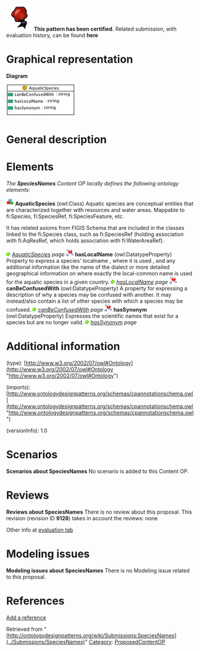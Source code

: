 [![](../images/thumb/b/b5/Certified.png/70px-Certified.png)](../Image/Certified.png "Certified.png") __This pattern has been certified.__
Related submission, with evaluation history, can be found __here__





#  Graphical representation


__Diagram__




[![Image:Speciesnames.jpg](../images/3/32/Speciesnames.jpg)](../Image/Speciesnames.jpg "Image:Speciesnames.jpg")




#  General description


  




#  Elements


_The __SpeciesNames__ Content OP locally defines the following ontology elements:_



[![Class](../images/thumb/2/27/Class.gif/20px-Class.gif)](../Image/Class.gif "Class") __AquaticSpecies__ (owl:Class) Aquatic species are conceptual entities that are characterized together with resources and water areas. 
Mappable to fi:Species, fi:SpeciesRef, fi:SpeciesFeature, etc.


It has related axioms from FIGIS Schema that are included in the classes linked to the fi:Species class, such as fi:SpeciesRef (holding association with fi:AqResRef, which holds association with fi:WaterAreaRef). 



 [![](../images/thumb/8/87/ArrowRight.gif/11px-ArrowRight.gif)](../Image/ArrowRight.gif "ArrowRight.gif") _[AquaticSpecies](../Submissions/SpeciesNames/AquaticSpecies "Submissions:SpeciesNames/AquaticSpecies") page_
[![DatatypeProperty](../images/thumb/a/a5/DatatypeProperty.gif/20px-DatatypeProperty.gif)](../Image/DatatypeProperty.gif "DatatypeProperty") __hasLocalName__ (owl:DatatypeProperty) Property to express a species' localname , where it is used , and any additional information like the name of the dialect or more detailed geographical information on where exactly the local-common name is used for the aquatic species in a given country. 
 [![](../images/thumb/8/87/ArrowRight.gif/11px-ArrowRight.gif)](../Image/ArrowRight.gif "ArrowRight.gif") _[hasLocalName](../Submissions/SpeciesNames/hasLocalName "Submissions:SpeciesNames/hasLocalName") page_
[![DatatypeProperty](../images/thumb/a/a5/DatatypeProperty.gif/20px-DatatypeProperty.gif)](../Image/DatatypeProperty.gif "DatatypeProperty") __canBeConfusedWith__ (owl:DatatypeProperty) A property for expressing a description of why a species may be confused with another. It may instead/also contain a list of other species with which a species may be confused. 
 [![](../images/thumb/8/87/ArrowRight.gif/11px-ArrowRight.gif)](../Image/ArrowRight.gif "ArrowRight.gif") _[canBeConfusedWith](../Submissions/SpeciesNames/canBeConfusedWith "Submissions:SpeciesNames/canBeConfusedWith") page_
[![DatatypeProperty](../images/thumb/a/a5/DatatypeProperty.gif/20px-DatatypeProperty.gif)](../Image/DatatypeProperty.gif "DatatypeProperty") __hasSynonym__ (owl:DatatypeProperty) Expresses the scientific names that exist for a species but are no longer valid. 
 [![](../images/thumb/8/87/ArrowRight.gif/11px-ArrowRight.gif)](../Image/ArrowRight.gif "ArrowRight.gif") _[hasSynonym](../Submissions/SpeciesNames/hasSynonym "Submissions:SpeciesNames/hasSynonym") page_
#  Additional information


(type): [http://www.w3.org/2002/07/owl#Ontology](http://www.w3.org/2002/07/owl#Ontology "http://www.w3.org/2002/07/owl#Ontology")


(imports): [http://www.ontologydesignpatterns.org/schemas/cpannotationschema.owl](http://www.ontologydesignpatterns.org/schemas/cpannotationschema.owl "http://www.ontologydesignpatterns.org/schemas/cpannotationschema.owl")


(versionInfo): 1.0



#  Scenarios



__Scenarios about SpeciesNames__
No scenario is added to this Content OP.




#  Reviews



__Reviews about SpeciesNames__
There is no review about this proposal.
This revision (revision ID __9128__) takes in account the reviews: none


Other info at [evaluation tab](http://ontologydesignpatterns.org/wiki/index.php?title=Submissions:SpeciesNames&action=evaluation "http://ontologydesignpatterns.org/wiki/index.php?title=Submissions:SpeciesNames&action=evaluation")




  




#  Modeling issues



__Modeling issues about SpeciesNames__
There is no Modeling issue related to this proposal.




  




#  References


[Add a reference](index.php@title=Odp%253AAdd_reference&subject=../Submissions/SpeciesNames "http://ontologydesignpatterns.org/wiki/index.php?title=Odp:Add_reference&subject=Submissions%3ASpeciesNames")


  






Retrieved from "[http://ontologydesignpatterns.org/wiki/Submissions:SpeciesNames](../Submissions/SpeciesNames)"
 [Category](http://ontologydesignpatterns.org/wiki/Special:Categories "Special:Categories"): [ProposedContentOP](../Category/ProposedContentOP "Category:ProposedContentOP")